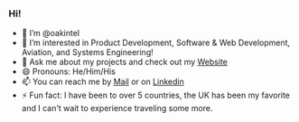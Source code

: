 ### Hi!


- 👋 I’m @oakintel
- 🤖 I’m interested in Product Development, Software & Web Development, Aviation, and Systems Engineering!
- 💬 Ask me about my projects and check out my [Website](https://oluwasemilore.com)
- 😄 Pronouns: He/Him/His
- 📫 You can reach me by [Mail](mailto:oakintel@kent.edu) or on [Linkedin](https://www.linkedin.com/in/semilore/)
- ⚡ Fun fact: I have been to over 5 countries, the UK has been my favorite and I can't wait to experience traveling some more. 

